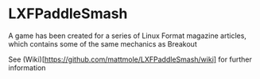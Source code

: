# LXFPaddleSmash
A game has been created for a series of Linux Format magazine articles, which contains some of the same mechanics as Breakout

See (Wiki)[https://github.com/mattmole/LXFPaddleSmash/wiki] for further information
